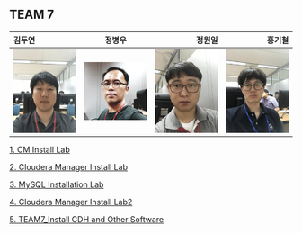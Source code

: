 ## TEAM 7
 김두연 | 정병우 | 정원일 | 홍기철
:------------ | :-----------: | -----------: | -----------:
<img src="https://github.com/wonill0718/hadoop/blob/master/image/TEAM7_%EA%B9%80%EB%91%90%EC%97%B0.JPG" width="150px"></img> | <img src="https://github.com/wonill0718/hadoop/blob/master/image/TEAM7_%EC%A0%95%EB%B3%91%EC%9A%B0.JPG" width="150px"></img> | <img src="https://github.com/wonill0718/hadoop/blob/master/image/TEAM7_%EC%A0%95%EC%9B%90%EC%9D%BC.JPG" width="150px"></img> | <img src="https://github.com/wonill0718/hadoop/blob/master/image/TEAM7_%ED%99%8D%EA%B8%B0%EC%B2%A0.JPG" width="150px"></img>


[1. CM Install Lab](https://github.com/wonill0718/hadoop/blob/master/TEAM7_CM%20Install%20Lab.md)

[2. Cloudera Manager Install Lab](https://github.com/wonill0718/hadoop/blob/master/TEAM7_Cloudera%20Manager%20Install%20Lab.md)

[3. MySQL Installation Lab](https://github.com/wonill0718/hadoop/blob/master/TEAM7_MySQL%20Installation%20Lab.md)

[4. Cloudera Manager Install Lab2](https://github.com/wonill0718/hadoop/blob/master/TEAM7_Cloudera%20Manager%20Install%20Lab2.md)

[5. TEAM7_Install CDH and Other Software](https://github.com/wonill0718/hadoop/blob/master/TEAM7_Install%20CDH%20and%20Other%20Software.md)

